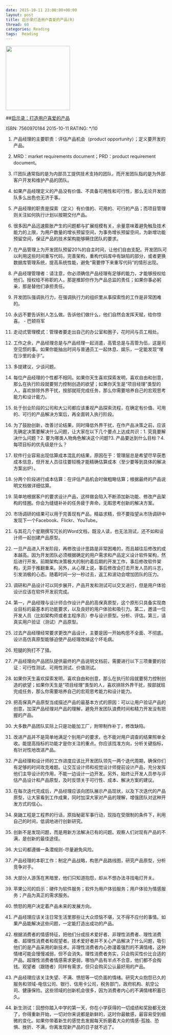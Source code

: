 ```yaml
---
date: 2015-10-11 23:00:00+00:00
layout: post
title: 启示录打造用户喜爱的产品(R)
thread: 60
categories: Reading
tags:  Reading
---
```


<img src="http://ec4.images-amazon.com/images/I/51qxhhXJHBL.jpg" width="200" />

##[启示录：打造用户喜爱的产品](http://amzn.to/1FYFubv)

ISBN: 7560970184 2015-10-11 RATING: */10

1. 产品经理的主要职责：评估产品机会（product opportunity）；定义要开发的产品。

2. MRD：market requirements document；PRD：product requirement document。

3. IT团队通常指的是为内部员工提供技术支持的团队，而开发团队指的是为外部客户开发和维护产品的团队。

4. 如果产品经理定义的产品没有价值、不具备可用性和可行性，那么无论开发团队多么出色也无济于事。

5. 产品经理的职责是探索（定义）有价值的、可用的、可行的产品；而项目管理则关注如何执行计划以按期交付产品。

6. 很多因产品迅速膨胀产生的问题都与扩展规模有关，余量意味着避免触及技术能力的上限，为用户数量的增长预留空间，为事务增长预留空间，为新增功能预留空间，保证产品的技术架构能够瞒住团队的要求。

7. 在产品管理上为开发团队预留20%的自主时间，让他们自由支配。开发团队可以利用这些时间重写代码，完善架构，重构代码库中有缺陷的部分，或者更换数据库管理系统，提高系统性能，避免“需要停下来重写代码”的情形出现。

8. 产品经理管理者：请注意，你必须确信产品经理有足够的能力，才能够授权给他们。授权给不称职的人，那是推卸你作为产品总监的责任；如果你事必躬亲，那是替他们承担责任。

9. 开发团队强调执行力，在强调执行力的组织里从事探索性的工作是非常困难的。

10. 永远不要告诉别人怎么做。告诉他们做什么，他们自然会发挥天赋，给你惊喜。 - 巴顿将军

11. 走动式管理模式：管理者要走出自己的办公室和圈子，花时间与员工相处。

12. 工作之余，产品经理总是与产品经理一起消遣，高管总是与高管为伍，这是司空见惯的事。如果你能抽出时间与普通员工一起休息、娱乐，一定能发现“埋在沙里的金子”。

13. 多提建议，少谈问题。

14. 每位产品经理的个性都不相同。如果你天生喜欢探索发明，喜欢自由和创意，那么在执行阶段就要努力控制创造的欲望；如果你天生是“项目经理”类型的人，喜欢排除外界干扰，按部就班完成任务，那么你需要培养自己的宏观思考能力和设计能力。

15. 处于创业阶段的公司和大公司都应该重视产品探索流程，在确定有价值、可用的、可行的产品解决方案后，再全面转入执行阶段。

16. 为了鼓励创新，改善讨论结果，同时降低外界干扰，在作产品决策之前，应该先确定决策要解决什么问题，让大家在以下几个要点上达成共识：1. 究竟要解决什么问题？2. 要为哪类人物角色解决这个问题?3. 产品要达到什么目标？4.每项目标的优先级是什么？

17. 软件行业容易出现估算成本混乱的结果，原因在于：管理层总是希望尽早获悉成本信息，但开发人员往往要较晚才能精确估算成本（至少要等到具体的解决方案出炉）。

18. 分两个阶段进行成本估算：在评估产品机会时做粗略估算；根据最终的产品说明文档做详细估算。

19. 简单地根据客户的要求设计产品，这样做会陷入不断添加新功能、修改产品架构的怪圈。你会为缝缝补补的任务疲于奔命，无暇思考创新的解决方案。

20. 市场调研的结果可以用于完善现有产品，精益求精，但不要指望从市场调研中发现下一个Facebook、Flickr、YouTube。

21. 与其花几个星期撰写冗长的Word文档，既没人读，也无法测试，还不如和设计师一起创建产品原型。

22. 一旦产品进入开发阶段，再修改设计思路是非常困难的，而且越往后修改的成本越高。因为开发团队必须根据确定的用户需求和产品定义设计软件架构，然后进行开发。前期架构决策极大的制约着后期的开发工作，事后修改软件架构，无异于推翻重来。另外，从心理上说，事后修改会打击开发人员的斗志，引发消极的心态。随着时间一分一秒过去，返工和波动会增加团队的压力。

23. 调研和产品设计可以同步展开，产品开发和测试可以交叉进行，但是用户体验设计应该在软件开发前完成。

24. 第一，产品经理与设计师合作设计产品的高保真原型，这个原形只具备实现商业目标的最基本的功能要求，以及良好的用户体验和吸引力。第二，邀请一位开发人员（比如架构师或者主程序员）参与设计原型。分析、评估。第三，请真实用户验证（测试）产品原型。

25. 过去产品经理经常要求更改产品设计，主要是因一开始构思不全面、不彻底。设计高仿真原型能够迫使产品经理改掉这个坏毛病。

26. 短腿的狗打不了猎。

27. 产品经理向产品团队提供最终的产品说明文档前，需要进行以下三项重要的验证：可行性测试、可用性测试、价值测试。

28. 如果你天生喜欢探索发明，喜欢自由和创意，那么在执行阶段就要努力控制创造的欲望；如果你天生是“项目经理”类型的人，喜欢排除外界干扰，按部就班完成任务，那么你需要培养自己的宏观思考能力和设计能力。

29. 把高保真产品原型当成描述产品的最基本方式的原因：可以让用户验证产品的创意，加深产品经理对产品的理解，避免开发团队浪费时间和精力开发没有把握的产品。

30. 大多数产品团队实际上只是功能加工厂，附带制作补丁，修改缺陷。

31. 改进产品并不是简单地满足个别用户的要求，也不能对用户调查的结果照单全收。能提高指标的功能才是你关注的重点。你应该找准方向，分析关键指标，有针对性地改进产品。

32. 产品经理和设计师的工作进度应该比开发团队领先一两个迭代周期，确保你们有足够的时间攻克难题。让交互设计师和视觉设计师提前设计产品，充分发挥他们主导设计的作用，不能一边设计一边开发。另外，始终让开发人员参与评估产品设计和产品原型，及时反馈关于可行性、成本、解决方案的建议。

33. 在每次迭代完成后，产品经理应该向团队展示产品现状，以及下次迭代的产品原型，让大家看到工作成果，同时加深大家对产品的理解，增强团队对这种开发方式的信心。

34. 臭鼬工程是工程界的行话，原指秘密军事行动，现指在受限制的条件下，利用自己的时间，低调地进行创新研究。

35. 创新不是发现问题，而是用新方法解决已有的问题。观察人们对现有产品的不满，是创新的最佳途径。

36. 大公司都遵循一条潜规则-尽量避免风险。

37. 产品经理的本职工作：制定产品战略，构思产品路线图，研究产品原型，分析竞争对手。

38. 大部分人游荡在黑暗里，他们只知道抱怨，却从不想办法寻找电灯开关。

39. 苹果公司的启示：硬件为软件服务；软件为用户体验服务；用户体验为情感服务；产品为真正的需求服务。

40. 愤怒的用户决定着产品未来的发展方向。

41. 产品经理应该关注日常生活里那些让大众烦恼不堪，又不得不应付的事情。如果产品能解决这些问题，一定能打造出成功的产品。

42. 根据消费者的情感特征，把他们分成技术爱好者、非理性消费者、理性消费者、超理性消费者和观望者。技术爱好者并不关心产品解决了什么问题，吸引他们的是产品采用的新技术。非理性消费者内心弥漫着强烈的不满情绪，这种情绪可能会慢慢减弱，但不会消失。理性消费者务实，只会购买性价比合适的产品。超理性消费者情感需求更弱，哪怕产品有半点不合意，他们都不会掏钱。观望者（跟随者）同样有需求，但只会购买公认最好用的产品。

43. 产品经理应该关注失望、不满、愤怒等一切负面的情绪。研究大众抱怨已久的服务和领域-电信公司、银行、信用卡公司，税务部门，政府机构、航空公司、健康保险。这些领域的创新机会很多，因为消费者内心的不满情绪积蓄已久。

44. 新生测试：回想你踏入中学的第一天，你在小学获得的一切成绩和奖励都无效了，你得重新开始，一切对你来说都是新鲜的，这时你最敏感，最容易受到细微的变化。如果你带着新生的感觉去发掘每天折磨着大众的情感-孤独、恐惧、挫折、不满，你离发现新产品的日子就不远了。
